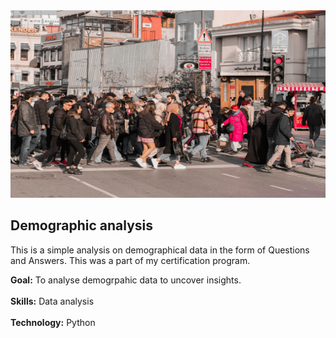 <head>
<link rel="stylesheet" href="mystyle.css">
</head>

<img src="https://github.com/Abhishek321Kumar/Data-analysis-files/blob/main/Demographic analysis/demographic.jpg" alt="demographic data" width="100%" height="300" />

## Demographic analysis
<p>This is a simple analysis on demographical data in the form of Questions and Answers. This was a part of my certification program.</p>
<div><b>Goal:</b> To analyse demogrpahic data to uncover insights.</div>
<br/>
<div><b>Skills:</b> Data analysis</div>
<br/>
<div><b>Technology:</b> Python</div>
